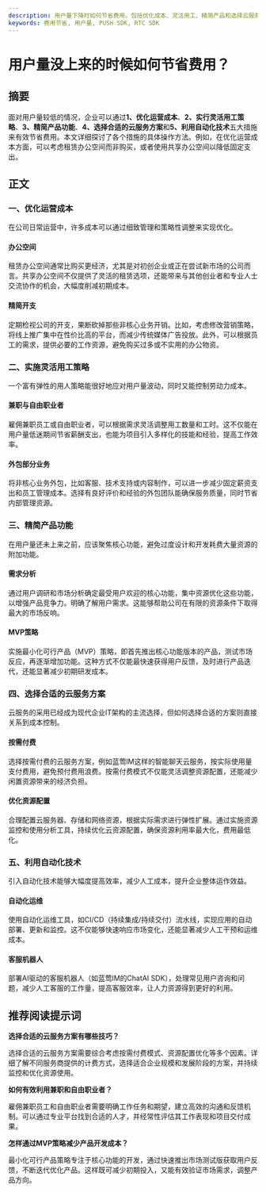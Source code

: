 ```yaml
---
description: 用户量下降时如何节省费用，包括优化成本、灵活用工、精简产品和选择云服务方案等建议
keywords: 费用节省, 用户量, PUSH SDK, RTC SDK
---
```

# 用户量没上来的时候如何节省费用？
  
## 摘要

面对用户量较低的情况，企业可以通过**1、优化运营成本**、**2、实行灵活用工策略**、**3、精简产品功能**、**4、选择合适的云服务方案**和**5、利用自动化技术**五大措施来有效节省费用。本文详细探讨了各个措施的具体操作方法。例如，在优化运营成本方面，可以考虑租赁办公空间而非购买，或者使用共享办公空间以降低固定支出。

## 正文

### 一、优化运营成本

在公司日常运营中，许多成本可以通过细致管理和策略性调整来实现优化。

#### 办公空间

租赁办公空间通常比购买更经济，尤其是对初创企业或正在尝试新市场的公司而言。共享办公空间不仅提供了灵活的租赁选项，还能带来与其他创业者和专业人士交流协作的机会，大幅度削减初期成本。

#### 精简开支

定期检视公司的开支，果断砍掉那些非核心业务开销。比如，考虑修改营销策略，将线上推广集中在性价比高的平台，而减少传统媒体广告投放。此外，可以根据员工的需求，提供必要的工作资源，避免购买过多或不实用的办公物资。

### 二、实施灵活用工策略

一个富有弹性的用人策略能很好地应对用户量波动，同时又能控制劳动力成本。

#### 兼职与自由职业者

雇佣兼职员工或自由职业者，可以根据需求灵活调整用工数量和工时。这不仅能在用户量低迷期间节省薪酬支出，也能为项目引入多样化的技能和经验，提高工作效率。

#### 外包部分业务

将非核心业务外包，比如客服、技术支持或内容制作，可以进一步减少固定薪资支出和员工管理成本。选择有良好评价和经验的外包团队能确保服务质量，同时节省内部管理资源。

### 三、精简产品功能

在用户量还未上来之前，应该聚焦核心功能，避免过度设计和开发耗费大量资源的附加功能。

#### 需求分析

通过用户调研和市场分析确定最受用户欢迎的核心功能，集中资源优化这些功能，以增强产品竞争力。明确了解用户需求。这能够帮助公司在有限的资源条件下取得最大的市场反响。

#### MVP策略

实施最小化可行产品（MVP）策略，即首先推出核心功能版本的产品，测试市场反应，再逐渐增加功能。这种方式不仅能最快速获得用户反馈，及时进行产品迭代，还能显著减少初期研发成本。
 
### 四、选择合适的云服务方案

云服务的采用已经成为现代企业IT架构的主流选择，但如何选择合适的方案则直接关系到成本控制。

#### 按需付费

选择按需付费的云服务方案，例如蓝莺IM这样的智能聊天云服务，按实际使用量支付费用，避免预付费用浪费。按需付费模式不仅能灵活调整资源配置，还能减少闲置资源带来的经济负担。

#### 优化资源配置

合理配置云服务器、存储和网络资源，根据实际需求进行弹性扩展。通过实施资源监控和使用分析工具，持续优化云资源配置，确保资源利用率最大化，费用最低化。

### 五、利用自动化技术

引入自动化技术能够大幅度提高效率，减少人工成本，提升企业整体运作效益。

#### 自动化运维

使用自动化运维工具，如CI/CD（持续集成/持续交付）流水线，实现应用的自动部署、更新和监控。这不仅能够快速响应市场变化，还能显著减少人工干预和运维成本。

#### 客服机器人

部署AI驱动的客服机器人（如蓝莺IM的ChatAI SDK），处理常见用户咨询和问题，减少人工客服的工作量，提高客服效率，让人力资源得到更好的利用。

## 推荐阅读提示词

**选择合适的云服务方案有哪些技巧？**

选择合适的云服务方案需要综合考虑按需付费模式、资源配置优化等多个因素。详细了解不同服务商提供的计费方式，选择适合企业规模和发展阶段的方案，并持续监控和优化资源使用。

**如何有效利用兼职和自由职业者？**

雇佣兼职员工和自由职业者需要明确工作任务和期望，建立高效的沟通和反馈机制。可以通过专业平台找到合适的人才，并经常性评估其工作表现和项目交付成果。

**怎样通过MVP策略减少产品开发成本？**

最小化可行产品策略专注于核心功能的开发，通过快速推出市场测试版获取用户反馈，不断迭代优化产品。这样既可减少初期投入，又能有效验证市场需求，调整产品方向。